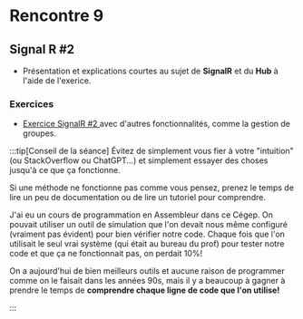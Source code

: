 # Rencontre 9

## Signal R #2

- Présentation et explications courtes au sujet de **SignalR** et du **Hub** à l'aide de l'exerice.

### Exercices

- [Exercice SignalR #2 ](/exercices/SignalR2) avec d'autres fonctionnalités, comme la gestion de groupes.

:::tip[Conseil de la séance]
Évitez de simplement vous fier à votre "intuition" (ou StackOverflow ou ChatGPT...) et simplement essayer des choses jusqu'à ce que ça fonctionne.

Si une méthode ne fonctionne pas comme vous pensez, prenez le temps de lire un peu de documentation ou de lire un tutoriel pour comprendre.

J'ai eu un cours de programmation en Assembleur dans ce Cégep. On pouvait utiliser un outil de simulation que l'on devait nous même configuré (vraiment pas évident) pour bien vérifier notre code. Chaque fois que l'on utilisait le seul vrai système (qui était au bureau du prof) pour tester notre code et que ça ne fonctionnait pas, on perdait 10%!

On a aujourd'hui de bien meilleurs outils et aucune raison de programmer comme on le faisait dans les années 90s, mais il y a beaucoup à gagner à prendre le temps de **comprendre chaque ligne de code que l'on utilise!**

:::

